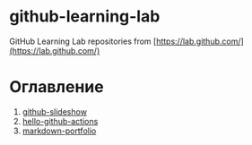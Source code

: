 # github-learning-lab
GitHub Learning Lab repositories from [https://lab.github.com/](https://lab.github.com/)

# Оглавление
1. [github-slideshow](DS-PRO-PIT/github-slideshow)  
1. [hello-github-actions](DS-PRO-PIT/hello-github-actions)  
1. [markdown-portfolio](DS-PRO-PIT/markdown-portfolio)  
